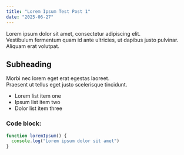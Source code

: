 ```yaml
---
title: "Lorem Ipsum Test Post 1"
date: "2025-06-27"
---
```


Lorem ipsum dolor sit amet, consectetur adipiscing elit.  
Vestibulum fermentum quam id ante ultricies, ut dapibus justo pulvinar.  
Aliquam erat volutpat.

## Subheading

Morbi nec lorem eget erat egestas laoreet.  
Praesent ut tellus eget justo scelerisque tincidunt.

- Lorem list item one
- Ipsum list item two
- Dolor list item three

### Code block:

```js
function loremIpsum() {
  console.log("Lorem ipsum dolor sit amet")
}
```

